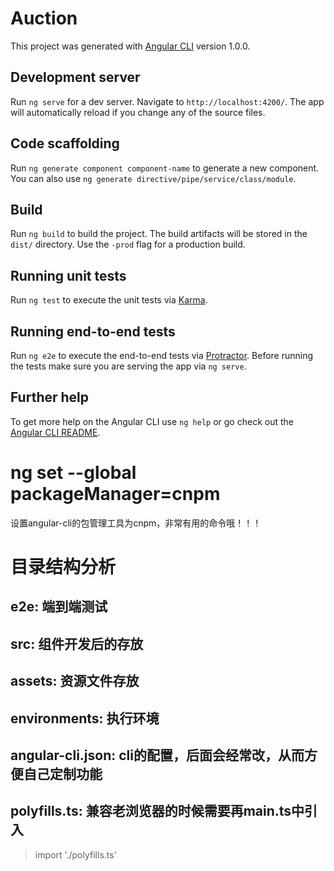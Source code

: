 # Auction

This project was generated with [Angular CLI](https://github.com/angular/angular-cli) version 1.0.0.

## Development server

Run `ng serve` for a dev server. Navigate to `http://localhost:4200/`. The app will automatically reload if you change any of the source files.

## Code scaffolding

Run `ng generate component component-name` to generate a new component. You can also use `ng generate directive/pipe/service/class/module`.

## Build

Run `ng build` to build the project. The build artifacts will be stored in the `dist/` directory. Use the `-prod` flag for a production build.

## Running unit tests

Run `ng test` to execute the unit tests via [Karma](https://karma-runner.github.io).

## Running end-to-end tests

Run `ng e2e` to execute the end-to-end tests via [Protractor](http://www.protractortest.org/).
Before running the tests make sure you are serving the app via `ng serve`.

## Further help

To get more help on the Angular CLI use `ng help` or go check out the [Angular CLI README](https://github.com/angular/angular-cli/blob/master/README.md).

# ng set --global packageManager=cnpm
设置angular-cli的包管理工具为cnpm，非常有用的命令哦！！！

# 目录结构分析
## e2e: 端到端测试
## src: 组件开发后的存放
## assets: 资源文件存放
## environments: 执行环境
## angular-cli.json: cli的配置，后面会经常改，从而方便自己定制功能
## polyfills.ts: 兼容老浏览器的时候需要再main.ts中引入 
> import './polyfills.ts'


